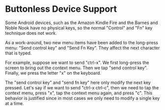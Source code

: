 # Buttonless Device Support

Some Android devices, such as the Amazon Kindle Fire and the Barnes and Noble Nook have no physical keys, so the normal "Control" and "Fn" key technique does not work.

As a work-around, two new menu items have been added to the long-press menu: "Send control key" and "Send Fn Key". They affect the next character that is typed.

For example, suppose we want to send "ctrl-x". We first long-press the screen to bring out the context menu. Then we tap "send control key". Finally, we press the letter "x" on the keyboard.

The "send control key" and "send fn key" here only modify the next key pressed. Let's say if we want to send "ctrl-x ctrl-c", then we need to tap the context menu, press "x", tap the context menu again, and press "c". This behavior is justified since in most cases we only need to modify a single key at a time.
